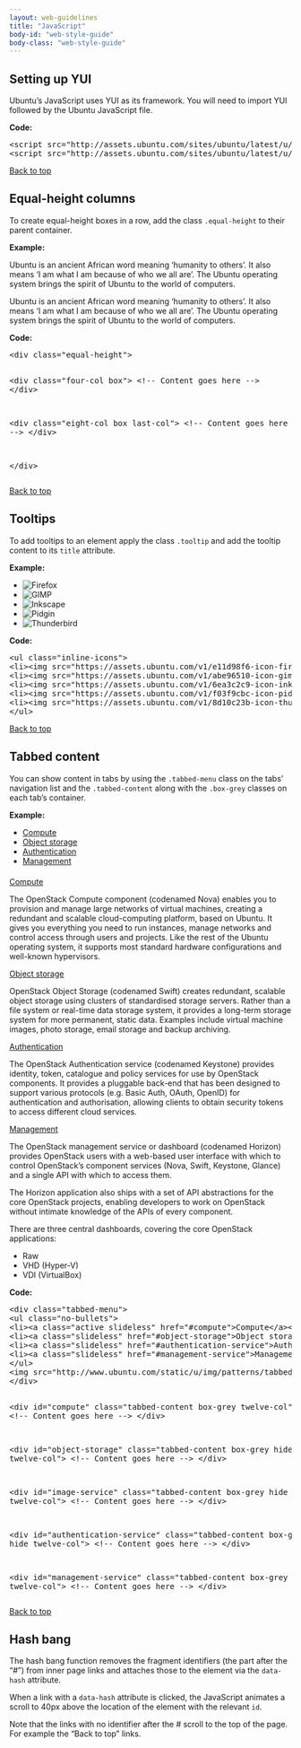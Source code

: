 ```yaml
---
layout: web-guidelines
title: "JavaScript"
body-id: "web-style-guide"
body-class: "web-style-guide"
---
```



<div class="row">
<h2 id="setting-up-yui">Setting up YUI</h2>
<div class="eight-col">          
<p>Ubuntu&rsquo;s JavaScript uses YUI as its framework. You will need to import YUI followed by the Ubuntu JavaScript file.</p>
</div>
<div class="twelve-col">     
<p class="smaller note"><strong>Code:</strong></p>
<pre>&lt;script src="http://assets.ubuntu.com/sites/ubuntu/latest/u/js/plugins/yui-min.js"&gt;&lt;/script&gt;
&lt;script src="http://assets.ubuntu.com/sites/ubuntu/latest/u/js/core.js"&gt;&lt;/script&gt;</pre>
</div>

</div>

<div class="row no-border">
<div class="link-top"><a href="#">Back to top</a></div>
<h2 id="equal-height-columns">Equal-height columns</h2>

<p>To create equal-height boxes in a row, add the class <code>.equal-height</code> to their parent container.</p>
<p class="smaller note"><strong>Example:</strong></p>
</div>

<div class="row no-border equal-height">
<div class="four-col box">
<p>Ubuntu is an ancient African word meaning &#8216;humanity to others&#8217;. It also means &#8216;I am what I am because of who we all are&#8217;. The Ubuntu operating system brings the spirit of Ubuntu to the world of computers.</p>
</div>
<div class="eight-col box last-col">
<p>Ubuntu is an ancient African word meaning &#8216;humanity to others&#8217;. It also means &#8216;I am what I am because of who we all are&#8217;. The Ubuntu operating system brings the spirit of Ubuntu to the world of computers.</p>
</div>
</div>

<div class="row">
<p class="smaller note"><strong>Code:</strong></p>
<div class="twelve-col">
<pre>&lt;div class="equal-height"&gt;

&lt;div class="four-col box"&gt;
&lt;!-- Content goes here --&gt;
&lt;/div&gt;

&lt;div class="eight-col box last-col"&gt;
&lt;!-- Content goes here --&gt;
&lt;/div&gt;

&lt;/div&gt;</pre>
</div>

</div>

<div class="row">
<div class="link-top"><a href="#">Back to top</a></div>
<h2 id="tooltips">Tooltips</h2>
<p>To add tooltips to an element apply the class <code>.tooltip</code> and add the tooltip content to its <code>title</code> attribute.</p>

<p class="smaller note"><strong>Example:</strong></p>
<div class="six-col">
<ul class="inline-icons">
<li><img src="https://assets.ubuntu.com/v1/e11d98f6-icon-firefox-32x32.png" alt="Firefox" title="Firefox" class="tooltip" /></li>
<li><img src="https://assets.ubuntu.com/v1/abe96510-icon-gimp-35x35.png" alt="GIMP" title="GIMP" class="tooltip" /></li>
<li><img src="https://assets.ubuntu.com/v1/6ea3c2c9-icon-inkscape-35x35.png" alt="Inkscape" title="Inkscape" class="tooltip" /></li>
<li><img src="https://assets.ubuntu.com/v1/f03f9cbc-icon-pidgin-35x35.png" alt="Pidgin" title="Pidgin" class="tooltip" /></li>
<li><img src="https://assets.ubuntu.com/v1/8d10c23b-icon-thunderbird-32x32.png" alt="Thunderbird" title="Thunderbird" class="tooltip" /></li>
</ul>
</div>

<div class="twelve-col">
<p class="smaller note"><strong>Code:</strong></p>
<pre>&lt;ul class="inline-icons"&gt;
&lt;li&gt;&lt;img src="https://assets.ubuntu.com/v1/e11d98f6-icon-firefox-32x32.png" alt="Firefox" title="Firefox" class="tooltip" /&gt;&lt;/li&gt;
&lt;li&gt;&lt;img src="https://assets.ubuntu.com/v1/abe96510-icon-gimp-35x35.png" alt="GIMP" title="GIMP" class="tooltip" /&gt;&lt;/li&gt;
&lt;li&gt;&lt;img src="https://assets.ubuntu.com/v1/6ea3c2c9-icon-inkscape-35x35.png" alt="Inkscape" title="Inkscape" class="tooltip" /&gt;&lt;/li&gt;
&lt;li&gt;&lt;img src="https://assets.ubuntu.com/v1/f03f9cbc-icon-pidgin-35x35.png" alt="Pidgin" title="Pidgin" class="tooltip" /&gt;&lt;/li&gt;
&lt;li&gt;&lt;img src="https://assets.ubuntu.com/v1/8d10c23b-icon-thunderbird-32x32.png" alt="Thunderbird" title="Thunderbird" class="tooltip" /&gt;&lt;/li&gt;
&lt;/ul&gt;</pre>
</div>
</div>

<div class="row">
<div class="link-top"><a href="#">Back to top</a></div>
<h2 id="tabbed-content">Tabbed content</h2>
<div class="eight-col">
<p>You can show content in tabs by using the <code>.tabbed-menu</code> class on the tabs&#8217; navigation list and the <code>.tabbed-content</code> along with the <code>.box-grey</code> classes on each tab&#8217;s container.</p>
</div>

<div class="twelve-col">
<p class="smaller note"><strong>Example:</strong></p>

<div class="tabbed-menu">
<ul class="no-bullets">
<li><a class="slideless active" href="#compute">Compute</a></li>
<li><a class="slideless" href="#object-storage">Object storage</a></li>
<li><a class="slideless" href="#authentication-service">Authentication</a></li>
<li><a class="slideless" href="#management-service">Management</a></li>
</ul>
<img src="https://assets.ubuntu.com/v1/1000a177-tabbed-nav-arrow.png" class="arrow" height="6" width="12">
</div>
<div id="compute" class="tabbed-content compute twelve-col">
<a class="accordion-button slideless" href="#compute" data-hash="compute">Compute</a>
<div class="eight-col">
<p>The OpenStack Compute component (codenamed Nova) enables you to provision and manage large networks of virtual machines, creating a redundant and scalable cloud-computing platform, based on Ubuntu. It gives you everything you need to run instances, manage networks and control access through users and projects. Like the rest of the Ubuntu operating system, it supports most standard hardware configurations and well-known hypervisors.</p>
</div>
</div>
<div id="object-storage" class="tabbed-content object-storage hide twelve-col">
<a class="accordion-button slideless" href="#object-storage" data-hash="object-storage">Object storage</a>
<div class="eight-col">
<p>OpenStack Object Storage (codenamed Swift) creates redundant, scalable object storage using clusters of standardised storage servers. Rather than a file system or real-time data storage system, it provides a long-term storage system for more permanent, static data. Examples include virtual machine images, photo storage, email storage and backup archiving.</p>
</div>
</div>
<div id="authentication-service" class="tabbed-content authentication-service hide twelve-col">
<a class="accordion-button slideless" href="#authentication-service" data-hash="authentication-service">Authentication</a>
<div class="eight-col">
<p>The OpenStack Authentication service (codenamed Keystone) provides identity, token, catalogue and policy services for use by OpenStack components. It provides a pluggable back-end that has been designed to support various protocols (e.g. Basic Auth, OAuth, OpenID) for authentication and authorisation, allowing clients to obtain security tokens to access different cloud services.</p>
</div>
</div>
<div id="management-service" class="tabbed-content management-service hide twelve-col">
<a class="accordion-button slideless" href="#management-service" data-hash="management-service">Management</a>
<div class="six-col">
<p>The OpenStack management service or dashboard (codenamed Horizon) provides OpenStack users with a web-based user interface with which to control OpenStack&#8217;s component services (Nova, Swift, Keystone, Glance) and a single API with which to access them.</p>
<p>The Horizon application also ships with a set of API abstractions for the core OpenStack projects, enabling developers to work on OpenStack without intimate knowledge of the APIs of every component.</p>
</div>
<div class="six-col last-col">
<p>There are three central dashboards, covering the core OpenStack applications:</p>
<ul class="list-canonical">
<li>Raw</li>
<li>VHD (Hyper-V)</li>
<li class="last-item">VDI (VirtualBox)</li>
</ul>
</div>
</div>

<p class="smaller note"><strong>Code:</strong></p>
<pre>&lt;div class="tabbed-menu"&gt;
&lt;ul class="no-bullets"&gt;
&lt;li&gt;&lt;a class="active slideless" href="#compute"&gt;Compute&lt;/a&gt;&lt;/li&gt;
&lt;li&gt;&lt;a class="slideless" href="#object-storage"&gt;Object storage&lt;/a&gt;&lt;/li&gt;
&lt;li&gt;&lt;a class="slideless" href="#authentication-service"&gt;Authentication&lt;/a&gt;&lt;/li&gt;
&lt;li&gt;&lt;a class="slideless" href="#management-service"&gt;Management&lt;/a&gt;&lt;/li&gt;
&lt;/ul&gt;
&lt;img src="http://www.ubuntu.com/static/u/img/patterns/tabbed-nav-arrow.png" class="arrow" height="6" width="12"&gt;
&lt;/div&gt;

&lt;div id="compute" class="tabbed-content box-grey twelve-col"&gt;
&lt;!-- Content goes here --&gt;
&lt;/div&gt;

&lt;div id="object-storage" class="tabbed-content box-grey hide twelve-col"&gt;
&lt;!-- Content goes here --&gt;
&lt;/div&gt;

&lt;div id="image-service" class="tabbed-content box-grey hide twelve-col"&gt;
&lt;!-- Content goes here --&gt;
&lt;/div&gt;

&lt;div id="authentication-service" class="tabbed-content box-grey hide twelve-col"&gt;
&lt;!-- Content goes here --&gt;
&lt;/div&gt;

&lt;div id="management-service" class="tabbed-content box-grey hide twelve-col"&gt;
&lt;!-- Content goes here --&gt;
&lt;/div&gt;</pre>
</div>
</div>
<div class="row no-border">
<div class="link-top"><a href="#">Back to top</a></div>
<div class="eight-col">
<h2 id="hash-bang">Hash bang</h2>
<p>The hash bang function removes the fragment identifiers (the part after the &#8220;#&#8221;) from inner page links and attaches those to the element via the <code>data-hash</code> attribute.</p>
<p>When a link with a <code>data-hash</code> attribute is clicked, the JavaScript animates a scroll to 40px above the location of the element with the relevant <code>id</code>.</p>
<p>Note that the links with no identifier after the # scroll to the top of the page. For example the &#8220;Back to top&#8221; links.</p>
</div>
</div>

